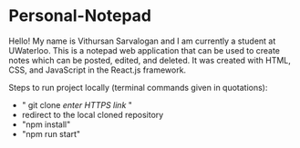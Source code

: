 # Personal-Notepad
Hello! My name is Vithursan Sarvalogan and I am currently a student at UWaterloo. This is a notepad web application that can be used to create notes which can be posted, edited, and deleted. It was created with HTML, CSS, and JavaScript in the React.js framework. 

Steps to run project locally (terminal commands given in quotations):
- " git clone *enter HTTPS link* "
- redirect to the local cloned repository
- "npm install"
- "npm run start"
